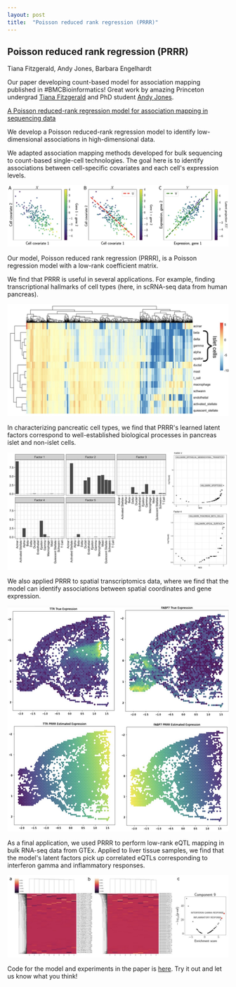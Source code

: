 ```yaml
---
layout: post
title:  "Poisson reduced rank regression (PRRR)"
---
```


## Poisson reduced rank regression (PRRR)

Tiana Fitzgerald, Andy Jones, Barbara Engelhardt

Our paper developing count-based model for association mapping published in #BMCBioinformatics! Great work by amazing Princeton undergrad [Tiana Fitzgerald](https://www.twitter.com/@tianafitz_) and PhD student [Andy Jones](https://twitter.com/andy_c_jones).

[A Poisson reduced-rank regression model for association mapping in sequencing data](https://bmcbioinformatics.biomedcentral.com/articles/10.1186/s12859-022-05054-6)

We develop a Poisson reduced-rank regression model to identify low-dimensional associations in high-dimensional data.

We adapted association mapping methods developed for bulk sequencing to count-based single-cell technologies. The goal here is to identify associations between cell-specific covariates and each cell's expression levels.

![prrr-2D-representation](/assets/images/prrr-fig1.jpg)

Our model, Poisson reduced rank regression (PRRR), is a Poisson regression model with a low-rank coefficient matrix.

We find that PRRR is useful in several applications. For example, finding transcriptional hallmarks of cell types (here, in scRNA-seq data from human pancreas).

![prrr-pancreas-heatmap](/assets/images/prrr-fig2.jpg)

In characterizing pancreatic cell types, we find that PRRR's learned latent factors correspond to well-established biological processes in pancreas islet and non-islet cells.

![prrr-pancreas-celltypes](/assets/images/prrr-fig3.jpg)

We also applied PRRR to spatial transcriptomics data, where we find that the model can identify associations between spatial coordinates and gene expression.

![prrr-mouse-spatial](/assets/images/prrr-fig4.jpg)

As a final application, we used PRRR to perform low-rank eQTL mapping in bulk RNA-seq data from GTEx. Applied to liver tissue samples, we find that the model's latent factors pick up correlated eQTLs corresponding to interferon gamma and inflammatory responses.

![prrr-gtex-eqtls](/assets/images/prrr-fig5.jpg)

Code for the model and experiments in the paper is [here](https://github.com/tianafitz/PRRR). Try it out and let us know what you think!

